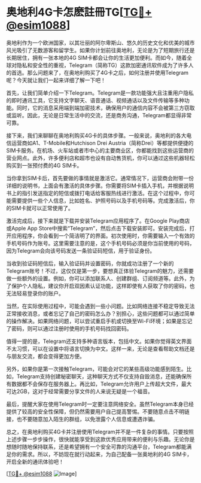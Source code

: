 # 奥地利4G卡怎麽註冊TG[[TG💪+ @esim1088](https://t.me/s/esim1088)]

奥地利作为一个欧洲国家，以其壮丽的阿尔卑斯山、悠久的历史文化和优美的城市风光吸引了无数游客和留学生。如果你计划前往奥地利，无论是为了短期旅行还是长期居住，拥有一张本地的4G SIM卡都会让你的生活更加便利。而如今，随着全球对隐私和安全性的重视，Telegram（简称TG）这款加密通讯软件成为了许多人的首选。那么问题来了，在奥地利购买了4G卡之后，如何注册并使用Telegram呢？今天就让我们一起来详细了解一下吧！

首先，让我们简单介绍一下Telegram。Telegram是一款功能强大且注重用户隐私的即时通讯工具，它支持文字聊天、语音通话、视频通话以及文件传输等多种功能。同时，它的消息采用端到端加密技术，确保用户的通信内容不会被第三方窃取或监听。因此，无论是日常生活中的交流，还是商务沟通，Telegram都显得非常可靠。

接下来，我们来聊聊在奥地利购买4G卡的具体步骤。一般来说，奥地利的各大电信运营商如A1、T-Mobile和Hutchison Drei Austria（简称Drei）等都提供便捷的SIM卡服务。在机场、火车站或者市中心的主要商业区，你都能找到这些运营商的营业网点。此外，许多便利店和超市也设有自动售货机，你可以通过这些机器轻松购买到一张预付费的4G SIM卡。

当你拿到SIM卡后，首先要做的事情就是激活它。通常情况下，运营商会附带一份详细的说明书，上面会有激活的具体步骤。你需要将SIM卡插入手机，并根据说明书上的指引发送指定的短信或拨打电话给客服热线进行激活。在这个过程中，你可能需要提供一些个人信息，比如姓名、护照号码以及手机号码等。完成激活后，你的SIM卡就可以正常使用了。

激活完成后，接下来就是下载并安装Telegram应用程序了。在Google Play商店或Apple App Store中搜索“Telegram”，然后点击下载安装即可。安装完成后，打开应用程序，你会看到一个简洁明了的界面。初次使用时，你需要输入一个有效的手机号码作为账号。这里需要注意的是，这个手机号码必须是你当前使用的号码，因为Telegram会向该号码发送一条验证码短信，用于验证身份。

当收到验证码短信后，输入验证码并设置密码，你就成功注册了一个新的Telegram账号！不过，这仅仅是第一步，要想真正体验Telegram的魅力，还需要做一些额外的设置。例如，你可以添加联系人、创建群组、订阅频道等。此外，为了保护个人隐私，建议你开启双因素认证功能，这样即使有人获取了你的密码，也无法轻易登录你的账户。

当然，在实际使用过程中，可能会遇到一些小问题。比如网络连接不稳定导致无法正常接收消息，或者忘记了自己的密码怎么办？别担心，这些问题都可以通过简单的操作解决。如果网络问题，可以尝试重启手机或切换至Wi-Fi环境；如果是忘记了密码，则可以通过注册时使用的手机号码找回密码。

值得一提的是，Telegram还支持多种语言版本，包括中文。如果你觉得英文界面不太习惯，可以在设置中将语言切换为中文。这样一来，无论是查看帮助文档还是与朋友交流，都会变得更加方便。

另外，如果你是第一次接触Telegram，可能会对它的某些高级功能感到陌生。比如，Telegram支持创建秘密聊天，这种聊天方式不仅支持自毁消息，还能确保所有数据都不会保存在服务器上。再比如，Telegram允许用户上传超大文件，最大可达2GB，这对于经常需要分享文件的人来说无疑是一个福音。

最后，提醒大家在使用Telegram时一定要注意网络安全。虽然Telegram本身已经提供了较高的安全性保障，但仍然需要用户自己提高警惕。不要随意点击不明链接，也不要随意加入陌生的群组，以免泄露个人信息或遭遇诈骗。

总之，在奥地利购买4G卡并注册使用Telegram并不是一件复杂的事情。只要按照上述步骤一步步操作，很快就能享受到这款优秀应用带来的便利与乐趣。无论你是想随时随地保持联系，还是希望拥有一个安全可靠的沟通平台，Telegram都能满足你的需求。所以，不妨现在就行动起来，为自己配备一张奥地利的4G SIM卡，开启全新的通讯体验吧！

[[TG💪+ @esim1088](https://t.me/s/esim1088) ![Image](https://i.postimg.cc/4NQfJmqS/Snipaste-2025-05-13-00-14-12.png)]